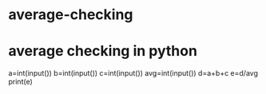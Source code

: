 # average-checking
# average checking in python
a=int(input())
b=int(input())
c=int(input())
avg=int(input())
d=a+b+c
e=d/avg
print(e)
